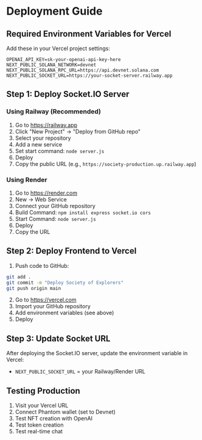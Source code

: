 # Deployment Guide

## Required Environment Variables for Vercel

Add these in your Vercel project settings:

```
OPENAI_API_KEY=sk-your-openai-api-key-here
NEXT_PUBLIC_SOLANA_NETWORK=devnet
NEXT_PUBLIC_SOLANA_RPC_URL=https://api.devnet.solana.com
NEXT_PUBLIC_SOCKET_URL=https://your-socket-server.railway.app
```

## Step 1: Deploy Socket.IO Server

### Using Railway (Recommended)

1. Go to https://railway.app
2. Click "New Project" → "Deploy from GitHub repo"
3. Select your repository
4. Add a new service
5. Set start command: `node server.js`
6. Deploy
7. Copy the public URL (e.g., `https://society-production.up.railway.app`)

### Using Render

1. Go to https://render.com
2. New → Web Service
3. Connect your GitHub repository
4. Build Command: `npm install express socket.io cors`
5. Start Command: `node server.js`
6. Deploy
7. Copy the URL

## Step 2: Deploy Frontend to Vercel

1. Push code to GitHub:
```bash
git add .
git commit -m "Deploy Society of Explorers"
git push origin main
```

2. Go to https://vercel.com
3. Import your GitHub repository
4. Add environment variables (see above)
5. Deploy

## Step 3: Update Socket URL

After deploying the Socket.IO server, update the environment variable in Vercel:
- `NEXT_PUBLIC_SOCKET_URL` = your Railway/Render URL

## Testing Production

1. Visit your Vercel URL
2. Connect Phantom wallet (set to Devnet)
3. Test NFT creation with OpenAI
4. Test token creation
5. Test real-time chat
